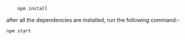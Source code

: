 ```sh
    npm install
```

after all the dependencies are installed, run the following command:-
```sh
npm start
```